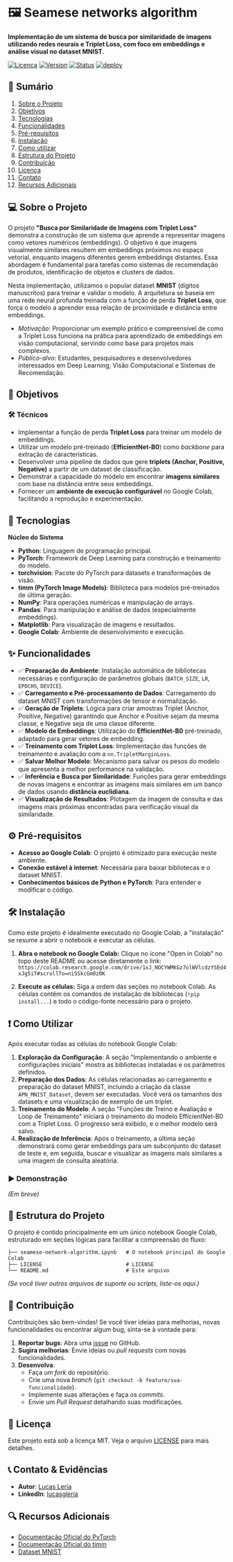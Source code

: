 # 🖼️ Seamese networks algorithm

**Implementação de um sistema de busca por similaridade de imagens utilizando redes neurais e Triplet Loss, com foco em embeddings e análise visual no dataset MNIST.**

[![Licença](https://img.shields.io/badge/license-MIT-blue.svg)](LICENSE)
[![Version](https://img.shields.io/badge/Version-2.3.0-green.svg)]()
[![Status](https://img.shields.io/badge/status-concluído-greend.svg)]()
[![deploy](https://img.shields.io/badge/depoly-inactive-red.svg)]()

## 📌 Sumário

1.  [Sobre o Projeto](https://www.google.com/search?q=%23-sobre-o-projeto)
2.  [Objetivos](https://www.google.com/search?q=%23-objetivos)
3.  [Tecnologias](https://www.google.com/search?q=%23-tecnologias)
4.  [Funcionalidades](https://www.google.com/search?q=%23-funcionalidades)
5.  [Pré-requisitos](https://www.google.com/search?q=%23%25EF%25B8%258F-pr%C3%A9-requisitos)
6.  [Instalação](https://www.google.com/search?q=%23%25EF%25B8%258F-instala%C3%A7%C3%A3o)
7.  [Como utilizar](https://www.google.com/search?q=%23-como-utilizar)
8.  [Estrutura do Projeto](https://www.google.com/search?q=%23-estrutura-do-projeto)
9.  [Contribuição](https://www.google.com/search?q=%23-contribui%C3%A7%C3%A3o)
10. [Licença](https://www.google.com/search?q=%23-licen%C3%A7a)
11. [Contato](https://www.google.com/search?q=%23-contato)
12. [Recursos Adicionais](https://www.google.com/search?q=%23-recursos-adicionais)

## 💻 Sobre o Projeto

O projeto **"Busca por Similaridade de Imagens com Triplet Loss"** demonstra a construção de um sistema que aprende a representar imagens como vetores numéricos (embeddings). O objetivo é que imagens visualmente similares resultem em embeddings próximos no espaço vetorial, enquanto imagens diferentes gerem embeddings distantes. Essa abordagem é fundamental para tarefas como sistemas de recomendação de produtos, identificação de objetos e clusters de dados.

Nesta implementação, utilizamos o popular dataset **MNIST** (dígitos manuscritos) para treinar e validar o modelo. A arquitetura se baseia em uma rede neural profunda treinada com a função de perda **Triplet Loss**, que força o modelo a aprender essa relação de proximidade e distância entre embeddings.

  - *Motivação*: Proporcionar um exemplo prático e compreensível de como a Triplet Loss funciona na prática para aprendizado de embeddings em visão computacional, servindo como base para projetos mais complexos.
  - *Público-alvo*: Estudantes, pesquisadores e desenvolvedores interessados em Deep Learning, Visão Computacional e Sistemas de Recomendação.

## 🎯 Objetivos

### 🛠️ Técnicos

  - Implementar a função de perda **Triplet Loss** para treinar um modelo de embeddings.
  - Utilizar um modelo pré-treinado (**EfficientNet-B0**) como *backbone* para extração de características.
  - Desenvolver uma pipeline de dados que gere **triplets (Anchor, Positive, Negative)** a partir de um dataset de classificação.
  - Demonstrar a capacidade do modelo em encontrar **imagens similares** com base na distância entre seus embeddings.
  - Fornecer um **ambiente de execução configurável** no Google Colab, facilitando a reprodução e experimentação.

## 🚀 Tecnologias

**Núcleo do Sistema**

  - **Python**: Linguagem de programação principal.
  - **PyTorch**: Framework de Deep Learning para construção e treinamento do modelo.
  - **torchvision**: Pacote do PyTorch para datasets e transformações de visão.
  - **timm (PyTorch Image Models)**: Biblioteca para modelos pré-treinados de última geração.
  - **NumPy**: Para operações numéricas e manipulação de arrays.
  - **Pandas**: Para manipulação e análise de dados (especialmente embeddings).
  - **Matplotlib**: Para visualização de imagens e resultados.
  - **Google Colab**: Ambiente de desenvolvimento e execução.

## ✨ Funcionalidades

  - ✅ **Preparação do Ambiente**: Instalação automática de bibliotecas necessárias e configuração de parâmetros globais (`BATCH_SIZE`, `LR`, `EPOCHS`, `DEVICE`).
  - ✅ **Carregamento e Pré-processamento de Dados**: Carregamento do dataset MNIST com transformações de tensor e normalização.
  - ✅ **Geração de Triplets**: Lógica para criar amostras Triplet (Anchor, Positive, Negative) garantindo que Anchor e Positive sejam da mesma classe, e Negative seja de uma classe diferente.
  - ✅ **Modelo de Embeddings**: Utilização do **EfficientNet-B0** pré-treinado, adaptado para gerar vetores de embedding.
  - ✅ **Treinamento com Triplet Loss**: Implementação das funções de treinamento e avaliação com a `nn.TripletMarginLoss`.
  - ✅ **Salvar Melhor Modelo**: Mecanismo para salvar os pesos do modelo que apresenta a melhor performance na validação.
  - ✅ **Inferência e Busca por Similaridade**: Funções para gerar embeddings de novas imagens e encontrar as imagens mais similares em um banco de dados usando **distância euclidiana**.
  - ✅ **Visualização de Resultados**: Plotagem da imagem de consulta e das imagens mais próximas encontradas para verificação visual da similaridade.

## ⚙️ Pré-requisitos

  - **Acesso ao Google Colab**: O projeto é otimizado para execução neste ambiente.
  - **Conexão estável à internet**: Necessária para baixar bibliotecas e o dataset MNIST.
  - **Conhecimentos básicos de Python e PyTorch**: Para entender e modificar o código.

## 🛠️ Instalação

Como este projeto é idealmente executado no Google Colab, a "instalação" se resume a abrir o notebook e executar as células.

1.  **Abra o notebook no Google Colab:**
    Clique no ícone "Open in Colab" no topo deste README ou acesse diretamente o link: `https://colab.research.google.com/drive/1xJ_NOCYWMKGz7olWVlcdzYSEd4xJg5iT#scrollTo=niSSkcGm0z0K`

2.  **Execute as células:**
    Siga a ordem das seções no notebook Colab. As células contêm os comandos de instalação de bibliotecas (`!pip install...`) e todo o código-fonte necessário para o projeto.

## ❗ Como Utilizar

Após executar todas as células do notebook Google Colab:

1.  **Exploração da Configuração**: A seção "Implementando o ambiente e configurações iniciais" mostra as bibliotecas instaladas e os parâmetros definidos.
2.  **Preparação dos Dados**: As células relacionadas ao carregamento e preparação do dataset MNIST, incluindo a criação da classe `APN_MNIST_Dataset`, devem ser executadas. Você verá os tamanhos dos datasets e uma visualização de exemplo de um triplet.
3.  **Treinamento do Modelo**: A seção "Funções de Treino e Avaliação e Loop de Treinamento" iniciará o treinamento do modelo EfficientNet-B0 com a Triplet Loss. O progresso será exibido, e o melhor modelo será salvo.
4.  **Realização de Inferência**: Após o treinamento, a última seção demonstrará como gerar embeddings para um subconjunto do dataset de teste e, em seguida, buscar e visualizar as imagens mais similares a uma imagem de consulta aleatória.

### ▶️ Demonstração

*(Em breve)*

## 📂 Estrutura do Projeto

O projeto é contido principalmente em um único notebook Google Colab, estruturado em seções lógicas para facilitar a compreensão do fluxo:

```plaintext
├── seamese-network-algorithm.ipynb   # O notebook principal do Google Colab
├── LICENSE                           # LICENSE
└── README.md                         # Este arquivo
```

*(Se você tiver outros arquivos de suporte ou scripts, liste-os aqui.)*

## 🤝 Contribuição

Contribuições são bem-vindas\! Se você tiver ideias para melhorias, novas funcionalidades ou encontrar algum bug, sinta-se à vontade para:

1.  **Reportar bugs**: Abra uma [issue](https://www.google.com/search?q=https://github.com/lucasgleria/seamese-network-algorithm/issues) no GitHub.
2.  **Sugira melhorias**: Envie ideias ou *pull requests* com novas funcionalidades.
3.  **Desenvolva**:
      - Faça um *fork* do repositório.
      - Crie uma nova *branch* (`git checkout -b feature/sua-funcionalidade`).
      - Implemente suas alterações e faça os *commits*.
      - Envie um *Pull Request* detalhando suas modificações.

## 📜 Licença

Este projeto está sob a licença MIT. Veja o arquivo [LICENSE](https://www.google.com/search?q=LICENSE) para mais detalhes.

## 📞 Contato & Evidências

- **Autor**: [Lucas Leria](https://github.com/lucasgleria)  
- **LinkedIn**: [lucasgleria](https://www.linkedin.com/in/lucasgleria/)  

## 🔍 Recursos Adicionais

  - [Documentação Oficial do PyTorch](https://pytorch.org/docs/stable/index.html)
  - [Documentação Oficial do timm](https://www.google.com/search?q=https://rwightman.github.io/pytorch-image-models/README/)
  - [Dataset MNIST](http://yann.lecun.com/exdb/mnist/)

